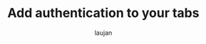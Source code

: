 ---
title: Add authentication to your tabs
author: laujan
description: How to add a custom group or channel tab to your Microsoft Teams app
keywords: teams tabs group channel configurable static authentication
ms.topic: conceptual
ms.author: 
---